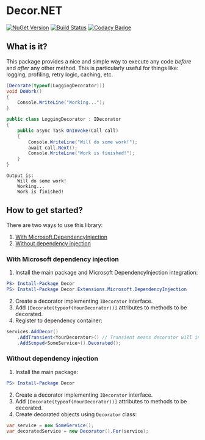 # Decor.NET
[![NuGet Version](https://img.shields.io/nuget/v/Decor.svg)](https://www.nuget.org/packages/Decor "NuGet Version")
[![Build Status](https://travis-ci.org/lawrence-laz/Decor.NET.svg?branch=master)](https://travis-ci.org/lawrence-laz/Decor.NET)
[![Codacy Badge](https://api.codacy.com/project/badge/Grade/16ff5fdad18d41879814228d78e754d1)](https://www.codacy.com/manual/lawrence-laz/Decor.NET?utm_source=github.com&amp;utm_medium=referral&amp;utm_content=lawrence-laz/Decor.NET&amp;utm_campaign=Badge_Grade)

## What is it?
This package provides a nice and simple way to execute any code *before* and *after* any other method. This is particularly useful for things like: logging, profiling, retry logic, caching, etc.

```csharp
[Decorate(typeof(LoggingDecorator))]
void DoWork() 
{
    Console.WriteLine("Working...");
}
```

```csharp
public class LoggingDecorator : IDecorator
{    
    public async Task OnInvoke(Call call)
    {
        Console.WriteLine("Will do some work!");
        await call.Next();
        Console.WriteLine("Work is finished!");
    }
}
```

```text
Output is:
    Will do some work!
    Working...
    Work is finished!
```

## How to get started?
There are two ways to use this library:
1. [With Microsoft.DependencyInjection](#with-microsoft-dependency-injection)
2. [Without dependency injection](#without-dependency-injection)

### With Microsoft dependency injection
 1. Install the main package and Microsoft DependencyInjection integration:
```powershell
PS> Install-Package Decor
PS> Install-Package Decor.Extensions.Microsoft.DependencyInjection
```
 2. Create a decorator implementing `IDecorator` interface.
 3. Add `[Decorate(typeof(YourDecorator))]` attributes to methods to be decorated.
 4. Register to dependency container:
```csharp
services.AddDecor()
    .AddTransient<YourDecorator>() // Transient means decorator will inherit target's lifetime.
    .AddScoped<SomeService>().Decorated(); 
```

### Without dependency injection
 1. Install the main package:
```powershell
PS> Install-Package Decor
```
 2. Create a decorator implementing `IDecorator` interface.
 3. Add `[Decorate(typeof(YourDecorator))]` attributes to methods to be decorated.
 4. Create decorated objects using `Decorator` class:
```csharp
var service = new SomeService();
var decoratedService = new Decorator().For(service);
```
